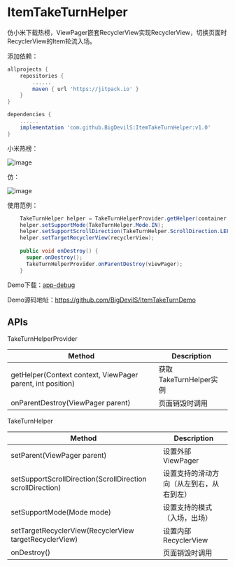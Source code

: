 # ItemTakeTurnHelper
仿小米下载热榜，ViewPager嵌套RecyclerView实现RecyclerView，切换页面时RecyclerView的Item轮流入场。

添加依赖：
```gradle
allprojects {
    repositories {
        ......
        maven { url 'https://jitpack.io' }
    }
}

dependencies {
    ......
    implementation 'com.github.BigDevilS:ItemTakeTurnHelper:v1.0'
}
```

小米热榜：

 ![image](https://github.com/BigDevilS/ItemTakeTurnDemo/blob/master/previews/xiaomirebang.gif)

仿：

 ![image](https://github.com/BigDevilS/ItemTakeTurnDemo/blob/master/previews/fang.gif)
 
使用范例：
```java
    TakeTurnHelper helper = TakeTurnHelperProvider.getHelper(container.getContext(), viewPager, position);
    helper.setSupportMode(TakeTurnHelper.Mode.IN);
    helper.setSupportScrollDirection(TakeTurnHelper.ScrollDirection.LEFT);
    helper.setTargetRecyclerView(recyclerView);
    
    public void onDestroy() {
      super.onDestroy();
      TakeTurnHelperProvider.onParentDestroy(viewPager);
    }
```
 
Demo下载：[app-debug](https://github.com/BigDevilS/ItemTakeTurnDemo/raw/master/app/build/outputs/apk/debug/app-debug.apk)

Demo源码地址：https://github.com/BigDevilS/ItemTakeTurnDemo

## APIs

TakeTurnHelperProvider

Method|Description
--|--
getHelper(Context context, ViewPager parent, int position)|获取TakeTurnHelper实例
onParentDestroy(ViewPager parent)|页面销毁时调用

TakeTurnHelper

Method|Description
--|--
setParent(ViewPager parent)|设置外部ViewPager
setSupportScrollDirection(ScrollDirection scrollDirection)|设置支持的滑动方向（从左到右，从右到左）
setSupportMode(Mode mode)|设置支持的模式（入场，出场）
setTargetRecyclerView(RecyclerView targetRecyclerView)|设置内部RecyclerView
onDestroy()|页面销毁时调用
